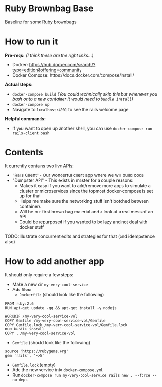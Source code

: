 # Ruby Brownbag Base

Baseline for some Ruby brownbags

# How to run it

**Pre-reqs:** 
_(I think these are the right links...)_
- Docker: https://hub.docker.com/search/?type=edition&offering=community
- Docker Compose: https://docs.docker.com/compose/install/

**Actual steps:**
- `docker-compose build` _(You could technically skip this but whenever you bash onto a new container it would need to `bundle install`)_
- `docker-compose up`
- Navigate to `localhost:4001` to see the rails welcome page

**Helpful commands:**
- If you want to open up another shell, you can use `docker-compose run rails-client bash`

# Contents

It currently contains two live APIs:
- "Rails Client" - Our wonderful client app where we will build code
- "Dumpster API" - This exists in master for a couple reasons:
  - Makes it easy if you want to add/remove more apps to simulate a cluster or microservices since the topmost docker-compose is set up for that
  - Helps me make sure the networking stuff isn't botched between containers
  - Will be our first brown bag material and a look at a real mess of an API
  - Could be repurposed if you wanted to be lazy and not deal with docker stuff
  
TODO: Illustrate concurrent edits and strategies for that (and idempotence also)
  
# How to add another app

It should only require a few steps:

- Make a new dir `my-very-cool-service`
- Add files:
  - `Dockerfile` (should look like the following)
```
FROM ruby:2.6
RUN apt-get update -qq && apt-get install -y nodejs

WORKDIR /my-very-cool-service-vol
COPY Gemfile /my-very-cool-service-vol/Gemfile
COPY Gemfile.lock /my-very-cool-service-vol/Gemfile.lock
RUN bundle install
COPY . /my-very-cool-service-vol
```
  - `Gemfile` (should look like the following)
```
source 'https://rubygems.org'
gem 'rails', '~>5'
```
  - `Gemfile.lock` (empty)
- Add the new service into `docker-compose.yml`
- Run `docker-compose run my-very-cool-service rails new . --force --no-deps`